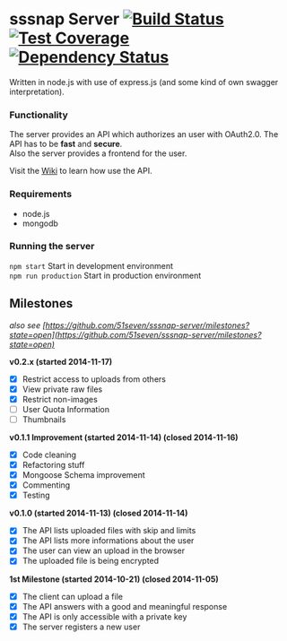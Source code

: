 # sssnap Server [![Build Status][travis-image]][travis-url] [![Test Coverage][coveralls-image]][coveralls-url] [![Dependency Status][dependency-image]][dependency-url]

Written in node.js with use of express.js (and some kind of own swagger interpretation).

### Functionality

The server provides an API which authorizes an user with OAuth2.0. The API has to be **fast** and **secure**.  
Also the server provides a frontend for the user.

Visit the [Wiki](https://github.com/51seven/sssnap-server/wiki) to learn how use the API.

### Requirements

- node.js
- mongodb

### Running the server

`npm start` Start in development environment  
`npm run production` Start in production environment

Milestones
----------

_also see [https://github.com/51seven/sssnap-server/milestones?state=open](https://github.com/51seven/sssnap-server/milestones?state=open)_

**v0.2.x (started 2014-11-17)**
- [x] Restrict access to uploads from others
- [x] View private raw files
- [x] Restrict non-images
- [ ] User Quota Information
- [ ] Thumbnails

**v0.1.1 Improvement (started 2014-11-14) (closed 2014-11-16)**  
- [x] Code cleaning
- [x] Refactoring stuff
- [x] Mongoose Schema improvement
- [x] Commenting
- [x] Testing

**v0.1.0 (started 2014-11-13) (closed 2014-11-14)**  
- [x] The API lists uploaded files with skip and limits
- [x] The API lists more informations about the user
- [x] The user can view an upload in the browser
- [x] The uploaded file is being encrypted

**1st Milestone (started 2014-10-21) (closed 2014-11-05)**  
- [x] The client can upload a file
- [x] The API answers with a good and meaningful response
- [x] The API is only accessible with a private key
- [x] The server registers a new user

[travis-image]: http://img.shields.io/travis/51seven/sssnap-server.svg?style=flat
[travis-url]: https://travis-ci.org/51seven/sssnap-server
[coveralls-image]: http://img.shields.io/coveralls/51seven/sssnap-server.svg?style=flat
[coveralls-url]: https://coveralls.io/r/51seven/sssnap-server
[dependency-image]: http://img.shields.io/david/51seven/sssnap-server.svg?style=flat
[dependency-url]: https://david-dm.org/51seven/sssnap-server